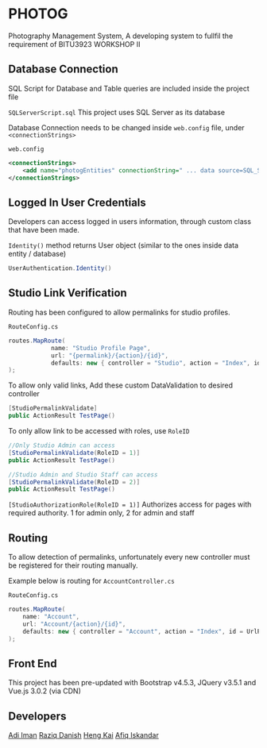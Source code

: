 # PHOTOG
Photography Management System, A developing system to fullfil the requirement of BITU3923 WORKSHOP II

## Database Connection

SQL Script for Database and Table queries are included inside the project file

`SQLServerScript.sql`
This project uses SQL Server as its database

Database Connection needs to be changed inside `web.config` file, under `<connectionStrings>`

`web.config`
```xml
<connectionStrings>
    <add name="photogEntities" connectionString=" ... data source=SQL_SERVER_CONNECTION_STRING_HERE; ...." .../>
</connectionStrings>
```

## Logged In User Credentials
Developers can access logged in users information, through custom class that have been made.

`Identity()` method returns User object (similar to the ones inside data entity / database) 

```csharp
UserAuthentication.Identity()
```

## Studio Link Verification
Routing has been configured to allow permalinks for studio profiles.

`RouteConfig.cs`
```csharp
routes.MapRoute(
            name: "Studio Profile Page",
            url: "{permalink}/{action}/{id}",
            defaults: new { controller = "Studio", action = "Index", id = UrlParameter.Optional }
);
```

To allow only valid links, Add these custom DataValidation to desired controller
```csharp
[StudioPermalinkValidate]
public ActionResult TestPage()
```
To only allow link to be accessed with roles, use `RoleID`
```csharp
//Only Studio Admin can access
[StudioPermalinkValidate(RoleID = 1)]
public ActionResult TestPage()
```

```csharp
//Studio Admin and Studio Staff can access
[StudioPermalinkValidate(RoleID = 2)]
public ActionResult TestPage()
```


`[StudioAuthorizationRole(RoleID = 1)]` Authorizes access for pages with required authority. 1 for admin only, 2 for admin and staff

## Routing
To allow detection of permalinks, unfortunately every new controller must be registered for their routing manually.

Example below is routing for `AccountController.cs`

`RouteConfig.cs`
```csharp
routes.MapRoute(
    name: "Account",
    url: "Account/{action}/{id}",
    defaults: new { controller = "Account", action = "Index", id = UrlParameter.Optional }
);
```

## Front End
This project has been pre-updated with Bootstrap v4.5.3, JQuery v3.5.1 and Vue.js 3.0.2 (via CDN)


## Developers
[Adi Iman](https://github.com/adimixx)
[Raziq Danish](https://github.com/ahmdraziq)
[Heng Kai](https://github.com/HengKai5191)
[Afiq Iskandar]()
